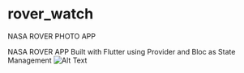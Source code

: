 # rover_watch

NASA ROVER PHOTO APP

NASA ROVER APP Built with Flutter using Provider and Bloc as State Management
![Alt Text](https://media.giphy.com/media/aJsR0DLyVMoPCWrTIv/giphy.gif)

